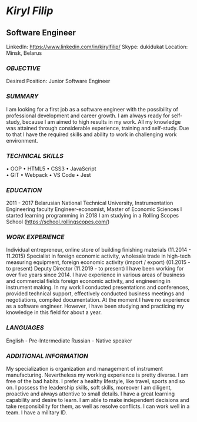 # *Kiryl Filip*

## Software Engineer
LinkedIn: https://www.linkedin.com/in/kirylfilip/
Skype: dukidukat
Location: Minsk, Belarus

### _OBJECTIVE_
Desired Position:	Junior Software Engineer	 

### _SUMMARY_
I am looking for a first job as a software engineer with the possibility of professional development and career growth. I am always ready for self-study, because I am aimed to high results in my work. All my knowledge was attained through considerable experience, training and self-study. Due to that I have the required skills and ability to work in challenging work environment. 

### _TECHNICAL SKILLS_
•	OOP
•	HTML5
•	CSS3
•	JavaScript	
•	GIT
•	Webpack
•	VS Code
•	Jest

### _EDUCATION_
2011 - 2017 Belarusian National Technical University, Instrumentation Engineering faculty
Engineer-economist, Master of Economic Sciences
I started learning programming in 2018
I am studying in a Rolling Scopes School (https://school.rollingscopes.com/)

### _WORK EXPERIENCE_
Individual entrepreneur, online store of building finishing materials (11.2014 - 11.2015)
Specialist in foreign economic activity, wholesale trade in high-tech measuring equipment, foreign economic activity (import / export) (01.2015 - to present)
Deputy Director (11.2019 - to present)
I have been working for over five years since 2014. I have experience in various areas of business and commercial fields foreign economic activity, and engineering in instrument making. In my work I conducted presentations and conferences, provided technical support, effectively conducted business meetings and negotiations, compiled documentation. 
At the moment I have no experience as a software engineer. However, I have been studying and practicing my knowledge in this field for about a year.

### _LANGUAGES_
English - Pre-Intermediate
Russian - Native speaker

### _ADDITIONAL INFORMATION_
My specialization is organization and management of instrument manufacturing. Nevertheless my working experience is pretty diverse. I am free of the bad habits. I prefer a healthy lifestyle, like travel, sports and so on. I possess the leadership skills, soft skills, moreover I am diligent, proactive and always attentive to small details. I have a great learning capability and desire to learn. I am able to make independent decisions and take responsibility for them, as well as resolve conflicts. I can work well in a team. I have a military ID.
